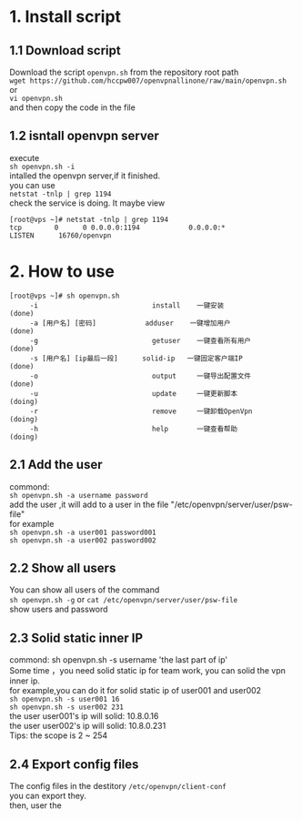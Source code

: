 # 1. Install script

## 1.1 Download script 
Download the script `openvpn.sh` from the repository root path                 
`wget https://github.com/hccpw007/openvpnallinone/raw/main/openvpn.sh`                  
or        
`vi openvpn.sh`          
and then copy the code in the file
## 1.2 isntall openvpn server
execute        
`sh openvpn.sh -i`  
intalled the openvpn server,if it finished.       
you can use         
`netstat -tnlp | grep 1194`        
check the service is doing. It maybe view 
```text
[root@vps ~]# netstat -tnlp | grep 1194
tcp        0      0 0.0.0.0:1194            0.0.0.0:*               LISTEN      16760/openvpn       
```
# 2. How to use
```text
[root@vps ~]# sh openvpn.sh 
     -i                            install    一键安装                 (done)
     -a [用户名] [密码]            adduser    一键增加用户             (done)
     -g                            getuser    一键查看所有用户         (done)
     -s [用户名] [ip最后一段]      solid-ip   一键固定客户端IP         (done)
     -o                            output     一键导出配置文件         (done)
     -u                            update     一键更新脚本             (doing)
     -r                            remove     一键卸载OpenVpn          (doing)
     -h                            help       一键查看帮助             (doing)
```
## 2.1 Add the user 
commond:               
`sh openvpn.sh -a username password`         
add the user ,it will add to a user in the file "/etc/openvpn/server/user/psw-file"  
for example         
`sh openvpn.sh -a user001 password001`       
`sh openvpn.sh -a user002 password002`       
## 2.2 Show all users
You can show all users of the command             
`sh openvpn.sh -g`   or  `cat /etc/openvpn/server/user/psw-file`           
show users and password 
## 2.3 Solid static inner IP
commond: 
sh openvpn.sh -s username 'the last part of ip'        
Some time ，you need solid static ip for team work, you can solid the vpn inner ip.        
for example,you can do it for solid static ip of  user001 and user002      
`sh openvpn.sh -s user001 16`         
`sh openvpn.sh -s user002 231`               
the user user001's ip will solid:  10.8.0.16      
the user user002's ip will solid:  10.8.0.231          
Tips: the scope is  2 ~ 254        
## 2.4 Export config files
The config files in the destitory `/etc/openvpn/client-conf`         
you can export they.          
then, user the  




